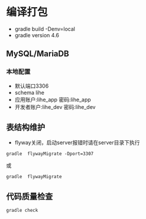 # 编译打包
* gradle build -Denv=local
* gradle version 4.6

## MySQL/MariaDB
### 本地配置
* 默认端口3306 
* schema lihe
* 应用账户:lihe_app  密码:lihe_app
* 开发者账户:lihe_dev  密码:lihe_dev

## 表结构维护
* flyway关闭，启动server报错时请在server目录下执行
```
gradle  flywayMigrate -Dport=3307
```
或
```
gradle  flywayMigrate
```

## 代码质量检查
```
gradle check
```
